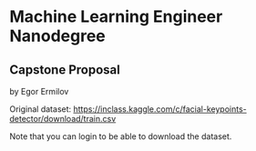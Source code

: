 # Machine Learning Engineer Nanodegree
## Capstone Proposal
by Egor Ermilov  

Original dataset:
https://inclass.kaggle.com/c/facial-keypoints-detector/download/train.csv

Note that you can login to be able to download the dataset.
